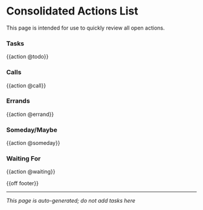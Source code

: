 # Consolidated Actions List

This page is intended for use to quickly review all open actions.

### Tasks
{{action @todo}}

### Calls
{{action @call}} 

### Errands
{{action @errand}}

### Someday/Maybe
{{action @someday}}

### Waiting For
{{action @waiting}}

{{off footer}}

---- 
*This page is auto-generated; do not add tasks here*

